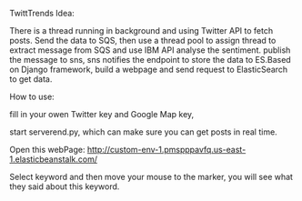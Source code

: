 TwittTrends
Idea:

There is a thread running in background and using Twitter API to fetch posts. Send the data to SQS, then use a thread pool to assign thread to extract message from SQS and use IBM API analyse the sentiment. publish the message to sns, sns notifies the endpoint to store the data to ES.Based on Django framework, build a webpage and send request to ElasticSearch to get data.

How to use:

fill in your owen Twitter key and Google Map key,

start serverend.py, which can make sure you can get posts in real time.

Open this webPage: http://custom-env-1.pmspppavfq.us-east-1.elasticbeanstalk.com/

Select keyword and then move your mouse to the marker, you will see what they said about this keyword.
